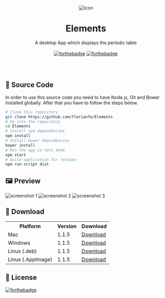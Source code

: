 <p align="center">
  <img alt="Icon" src="https://florianfe.github.io/screenshots/elements/icon.png">
  <h1 align="center">Elements</h1>
  <p align="center">A desktop App which displays the periodic table<br><br>
    <a href="http://forthebadge.com"><img alt="forthebadge" src="http://forthebadge.com/images/badges/built-with-love.svg"></a>
  <a href="http://forthebadge.com"><img alt="forthebadge" src="http://forthebadge.com/images/badges/uses-js.svg"></a>
  </p>
</p>

<br><br>

## 📝 Source Code

In order to use this source code you need to have Node.js, Git and Bower installed globally. After that you have to follow the steps below.

```bash
# Clone this repository
git clone https://github.com/florianfe/Elements
# Go into the repository
cd Elements
# Install npm dependencies
npm install
# Install bower dependencies
bower install
# Run the app in test mode
npm start
# build application for release
npm run-script dist
```


## 🖼 Preview

![screenshot 1](https://florianfe.github.io/screenshots/elements/screenshot-1.png)
![screenshot 2](https://florianfe.github.io/screenshots/elements/screenshot-2.png)
![screenshot 3](https://florianfe.github.io/screenshots/elements/screenshot-3.png)

## 💾 Download

<table align="center">
  <tr>
    <th>Platform</th>
    <th>Version</th>
    <th>Download</td>
  </tr>
  <tr>
    <td>Mac</td>
    <td>1.1.5</td>
    <td><a href="https://github.com/FlorianFe/Elements/releases/download/v1.1.6/Elements.dmg">Download</a></td>
  </tr>
  <tr>
    <td>Windows</td>
    <td>1.1.5</td>
    <td><a href="https://github.com/FlorianFe/Elements/releases/download/v1.1.6/Elements.exe">Download</a></td>
  </tr>
  <tr>
    <td>Linux (.deb)</td>
    <td>1.1.5</td>
    <td><a href="https://github.com/FlorianFe/Elements/releases/download/v1.1.6/Elements.deb">Download</a></td>
  </tr>
  <tr>
    <td>Linux (.AppImage)</td>
    <td>1.1.5</td>
    <td><a href="https://github.com/FlorianFe/Elements/releases/download/v1.1.6/Elements.AppImage">Download</a></td>
  </tr>
</table>

## 📖 License
[![forthebadge](http://forthebadge.com/images/badges/cc-0.svg)](https://creativecommons.org/publicdomain/zero/1.0/)
